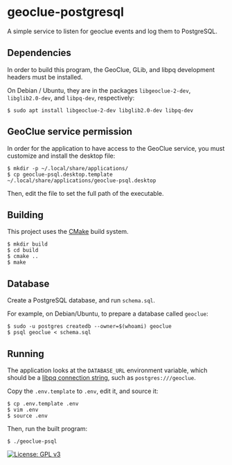 # geoclue-postgresql

A simple service to listen for geoclue events and log them to PostgreSQL.

## Dependencies

In order to build this program,
the GeoClue, GLib, and libpq development headers must be installed.

On Debian / Ubuntu, they are in the packages `libgeoclue-2-dev`,
`libglib2.0-dev`, and `libpq-dev`, respectively:

```ShellSession
$ sudo apt install libgeoclue-2-dev libglib2.0-dev libpq-dev
```

## GeoClue service permission

In order for the application to have access to the GeoClue service,
you must customize and install the desktop file:

```ShellSession
$ mkdir -p ~/.local/share/applications/
$ cp geoclue-psql.desktop.template ~/.local/share/applications/geoclue-psql.desktop
```

Then, edit the file to set the full path of the executable.

## Building

This project uses the [CMake](https://cmake.org/) build system.

```ShellSession
$ mkdir build
$ cd build
$ cmake ..
$ make
```

## Database

Create a PostgreSQL database, and run `schema.sql`.

For example, on Debian/Ubuntu, to prepare a database called `geoclue`:

```ShellSession
$ sudo -u postgres createdb --owner=$(whoami) geoclue
$ psql geoclue < schema.sql
```

## Running

The application looks at the `DATABASE_URL` environment variable,
which should be a
[libpq connection string](https://www.postgresql.org/docs/current/static/libpq-connect.html#LIBPQ-CONNSTRING),
such as `postgres:///geoclue`.

Copy the `.env.template` to `.env`, edit it, and source it:

```ShellSession
$ cp .env.template .env
$ vim .env
$ source .env
```

Then, run the built program:

```ShellSession
$ ./geoclue-psql
```

[![License: GPL v3](https://img.shields.io/badge/License-GPLv3-blue.svg)](https://www.gnu.org/licenses/gpl-3.0)

